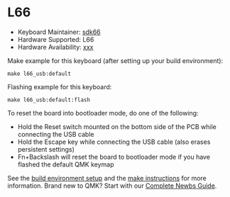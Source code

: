 # L66

* Keyboard Maintainer: [sdk66](https://github.com/sdk66)
* Hardware Supported: L66
* Hardware Availability: [xxx](https://www.xxx.com)

Make example for this keyboard (after setting up your build environment):

    make l66_usb:default

Flashing example for this keyboard:

    make l66_usb:default:flash

To reset the board into bootloader mode, do one of the following:

* Hold the Reset switch mounted on the bottom side of the PCB while connecting the USB cable
* Hold the Escape key while connecting the USB cable (also erases persistent settings)
* Fn+Backslash will reset the board to bootloader mode if you have flashed the default QMK keymap

See the [build environment setup](https://docs.qmk.fm/#/getting_started_build_tools) and the [make instructions](https://docs.qmk.fm/#/getting_started_make_guide) for more information. Brand new to QMK? Start with our [Complete Newbs Guide](https://docs.qmk.fm/#/newbs).
